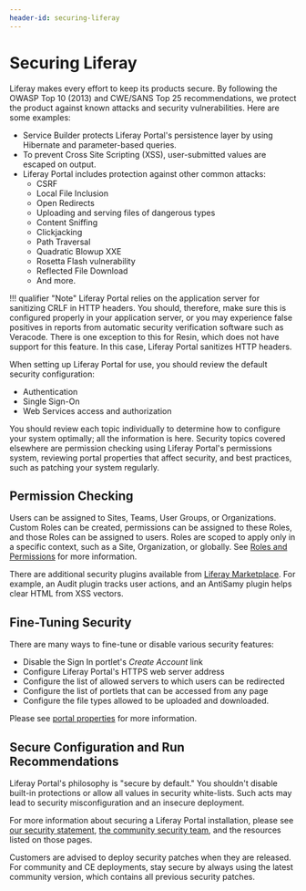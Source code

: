 ```yaml
---
header-id: securing-liferay
---
```


# Securing Liferay

Liferay makes every effort to keep its products secure. By following the OWASP Top 10 (2013) and CWE/SANS Top 25 recommendations, we protect the product against known attacks and security vulnerabilities. Here are some examples: 

- Service Builder protects Liferay Portal's persistence layer by using Hibernate and parameter-based queries. 
- To prevent Cross Site Scripting (XSS), user-submitted values are escaped on output. 
- Liferay Portal includes protection against other common attacks: 
  - CSRF
  - Local File Inclusion
  - Open Redirects
  - Uploading and serving files of dangerous types
  - Content Sniffing
  - Clickjacking
  - Path Traversal
  - Quadratic Blowup XXE
  - Rosetta Flash vulnerability
  - Reflected File Download
  - And more.

!!! qualifier "Note"
    Liferay Portal relies on the application server for sanitizing CRLF in HTTP headers. You should, therefore, make sure this is configured properly in your application server, or you may experience false positives in reports from automatic security verification software such as Veracode. There is one exception to this for Resin, which does not have support for this feature. In this case, Liferay Portal sanitizes HTTP headers.

When setting up Liferay Portal for use, you should review the default security configuration: 

- Authentication 
- Single Sign-On
- Web Services access and authorization

You should review each topic individually to determine how to configure your system optimally; all the information is here. Security topics covered elsewhere are permission checking using Liferay Portal's permissions system, reviewing portal properties that affect security, and best practices, such as patching your system regularly. 

## Permission Checking

Users can be assigned to Sites, Teams, User Groups, or Organizations. Custom Roles can be created, permissions can be assigned to these Roles, and those Roles can be assigned to users. Roles are scoped to apply only in a specific context, such as a Site, Organization, or globally. See [Roles and Permissions](../user-and-system-management/roles-and-permissions.md) for more information.

There are additional security plugins available from [Liferay Marketplace](https://www.liferay.com/marketplace). For example, an Audit plugin tracks user actions, and an AntiSamy plugin helps clear HTML from XSS vectors. 

## Fine-Tuning Security

There are many ways to fine-tune or disable various security features: 

- Disable the Sign In portlet's *Create Account* link
- Configure Liferay Portal's HTTPS web server address
- Configure the list of allowed servers to which users can be redirected
- Configure the list of portlets that can be accessed from any page
- Configure the file types allowed to be uploaded and downloaded. 

Please see [portal properties](https://docs.liferay.com/portal/7.2-latest/propertiesdoc/portal.properties.html) for more information. 

## Secure Configuration and Run Recommendations

Liferay Portal's philosophy is "secure by default." You shouldn't disable built-in protections or allow all values in security white-lists. Such acts may lead to security misconfiguration and an insecure deployment. 

For more information about securing a Liferay Portal installation, please see [our security statement](https://www.liferay.com/security), [the community security team](https://portal.liferay.dev/people/community-security-team), and the resources listed on those pages.

Customers are advised to deploy security patches when they are released. For community and CE deployments, stay secure by always using the latest community version, which contains all previous security patches. 
